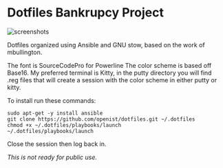 # Dotfiles Bankrupcy Project 

![screenshots](https://raw.githubusercontent.com/openist/dotfiles/master/putty/dotfiles.png)

Dotfiles organized using Ansible and GNU stow, based on the work of mbullington.

The font is SourceCodePro for Powerline The color scheme is based off Base16. My preferred terminal is Kitty, in the putty directory you will find .reg files that will create a session with the color scheme in either putty or kitty.

To install run these commands:

```
sudo apt-get -y install ansible
git clone https://github.com/openist/dotfiles.git ~/.dotfiles
chmod +x ~/.dotfiles/playbooks/launch
~/.dotfiles/playbooks/launch
```

Close the session then log back in.

_This is not ready for public use._
